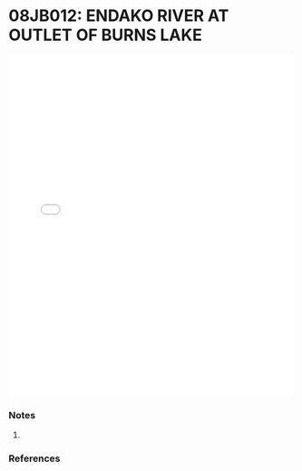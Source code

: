 # 08JB012: ENDAKO RIVER AT OUTLET OF BURNS LAKE

<iframe src="/distribution_estimation/_static/stations/08JB012_fdc.html" width="100%" height="600" frameborder="0"></iframe>

### Notes
1. 

### References

